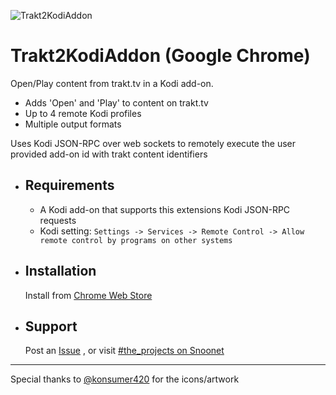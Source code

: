 ![Trakt2KodiAddon](https://raw.githubusercontent.com/anxdpanic/Trakt2KodiAddon-Extension/chrome/images/icon_128.png)
# Trakt2KodiAddon (Google Chrome)

Open/Play content from trakt.tv in a Kodi add-on.

- Adds 'Open' and 'Play' to content on trakt.tv
- Up to 4 remote Kodi profiles
- Multiple output formats

Uses Kodi JSON-RPC over web sockets to remotely execute the user provided add-on id with trakt content identifiers


- Requirements
    -
    
    - A Kodi add-on that supports this extensions Kodi JSON-RPC requests
    - Kodi setting: `Settings -> Services -> Remote Control -> Allow remote control by programs on other systems`

- Installation
    -

    Install from [Chrome Web Store](https://chrome.google.com/webstore/detail/trakt2kodiaddon/ibhhcpgcnpddmbpnidenoncilcjognga)

- Support
    -

    Post an [Issue](https://github.com/anxdpanic/Trakt2KodiAddon-Extension/issues) , or visit [#the_projects on Snoonet](https://kiwiirc.com/client/irc.snoonet.org/The_Projects)

---

Special thanks to [@konsumer420](https://twitter.com/konsumer420) for the icons/artwork

